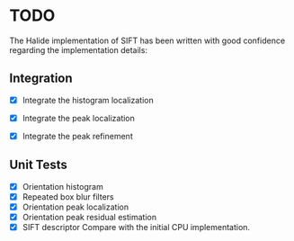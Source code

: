TODO
====

The Halide implementation of SIFT has been written with good confidence regarding the
implementation details:

Integration
-----------
- [x] Integrate the histogram localization
- [x] Integrate the peak localization
- [x] Integrate the peak refinement


Unit Tests
----------
- [x] Orientation histogram
- [x] Repeated box blur filters
- [x] Orientation peak localization
- [x] Orientation peak residual estimation
- [x] SIFT descriptor
      Compare with the initial CPU implementation.
